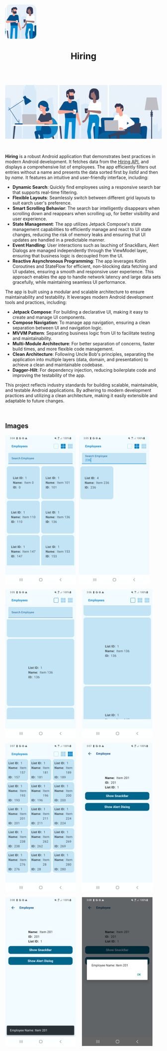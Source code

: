 <div align="center", style="display: flex; overflow-x: auto; white-space: nowrap;"><img src="https://github.com/RysanekRivera/Hiring/blob/master/app/src/main/res/drawable/hiring_icon.png" alt="Image 1" style="width: 100px; height: 110px;"></div>

# <p align="center">Hiring </p>

<br>
<br>

![Gif](https://github.com/RysanekRivera/Hiring/blob/master/app/src/main/res/drawable/workplace.gif)

<br>

__Hiring__ is a robust Android application that demonstrates best practices in modern Android development. It fetches data from the [Hiring API](https://fetch-hiring.s3.amazonaws.com/hiring.json), and displays a comprehensive list of employees. The app efficiently filters out entries without a name and presents the data sorted first by _listId_ and then by _name_. It features an intuitive and user-friendly interface, including:
- __Dynamic Search__: Quickly find employees using a responsive search bar that supports real-time filtering.
- __Flexible Layouts__: Seamlessly switch between different grid layouts to suit earch user's preference.
- __Smart Scrolling Behavior__: The search bar intelligently disappears when scrolling down and reappears when scrolling up, for better visibility and user experience.
- __State Management__: The app utilizes Jetpack Compose's state management capabilities to efficiently manage and react to UI state changes, reducing the risk of memory leaks and ensuring that UI updates are handled in a predictable manner.
- __Event Handling__: User interactions such as lauching of SnackBars, Alert Dialogs are managed independently through the ViewModel layer, ensuring that business logic is decoupled from the UI.
- __Reactive Asynchronous Programming__: The app leverages Kotlin Coroutines and StateFlow for efficient, non-blocking data fetching and UI updates, ensuring a smooth and responsive user experience. This approach enables the app to handle network latency and large data sets gracefully, while maintaining seamless UI performance.

The app is built using a modular and scalable architecture to ensure maintainability and testability. It leverages modern Android development tools and practices, including:

- __Jetpack Compose__: For building a declarative UI, making it easy to create and manage UI components.
- __Compose Navigation__: To manage app navigation, ensuring a clean separation between UI and navigation logic.
- __MVVM Pattern__: Separating business logic from UI to facilitate testing and maintainability.
- __Multi-Module Architecture__: For better separation of concerns, faster build times, and more flexible code management.
- __Clean Architecture__: Following Uncle Bob's principles, separating the application into multiple layers (data, domain, and presentation) to achieve a clean and maintainable codebase.
- __Dagger-Hilt__: For dependency injection, reducing boilerplate code and improving the testability of the app.

This project reflects industry standards for building scalable, maintainable, and testable Android applications. By adhering to modern development practices and utilizing a clean architecture, making it easily extensible and adaptable to future changes.

<br>

## Images

<div align="center", style="display: flex; overflow-x: auto; white-space: nowrap;">
    <img src="https://github.com/RysanekRivera/Hiring/blob/master/app/src/main/res/drawable/hiring_1.png" alt="Image 1" style="width: 45%; height: auto; margin-right: 10px">
    <img src="https://github.com/RysanekRivera/Hiring/blob/master/app/src/main/res/drawable/hiring_2.png" alt="Image 2" style="width: 45%; height: auto; border-radius: 10px;">
</div>
<br>
<div align="center", style="display: flex; overflow-x: auto; white-space: nowrap; gap: 10px;">
  <img src="https://github.com/RysanekRivera/Hiring/blob/master/app/src/main/res/drawable/hiring_4.png" alt="Image 3" style="width: 45%; height: auto; margin-right: 10px">
  <img src="https://github.com/RysanekRivera/Hiring/blob/master/app/src/main/res/drawable/hiring_5.png" alt="Image 4" style="width: 45%; height: auto;">
</div>
<br>
<div align="center", style="display: flex; overflow-x: auto; white-space: nowrap; gap: 10px;">
  <img src="https://github.com/RysanekRivera/Hiring/blob/master/app/src/main/res/drawable/hiring_7.png" alt="Image 5" style="width: 45%; height: auto; margin-right: 10px">
  <img src="https://github.com/RysanekRivera/Hiring/blob/master/app/src/main/res/drawable/hiring_8.png" alt="Image 6" style="width: 45%; height: auto; ">
</div>
<br>
<div align="center", style="display: flex; overflow-x: auto; white-space: nowrap; gap: 10px;">
  <img src="https://github.com/RysanekRivera/Hiring/blob/master/app/src/main/res/drawable/hiring_9.png" alt="Image 7" style="width: 45%; height: auto; margin-right: 10px">
  <img src="https://github.com/RysanekRivera/Hiring/blob/master/app/src/main/res/drawable/hiring_10.png" alt="Image 8" style="width: 45%; height: auto;">
</div>


